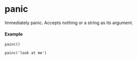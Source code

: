 # panic

Immediately panic. Accepts nothing or a string as its argument.

#### Example
```diatom
painc()
```

```diatom
painc('look at me')
```

